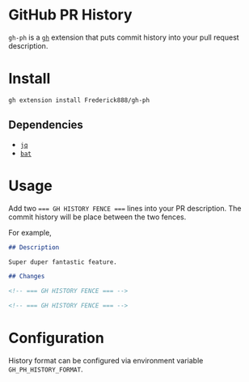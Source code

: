 # GitHub PR History

`gh-ph` is a [`gh`](https://github.com/cli/cli) extension that puts commit history into your pull request description.

# Install

`gh extension install Frederick888/gh-ph`

## Dependencies

- [`jq`](https://github.com/stedolan/jq)
- [`bat`](https://github.com/sharkdp/bat)

# Usage

Add two `=== GH HISTORY FENCE ===` lines into your PR description. The commit history will be place between the two fences.

For example,

```markdown
## Description

Super duper fantastic feature.

## Changes

<!-- === GH HISTORY FENCE === -->

<!-- === GH HISTORY FENCE === -->
```

# Configuration

History format can be configured via environment variable `GH_PH_HISTORY_FORMAT`.
